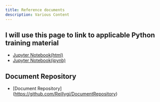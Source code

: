 ```yaml
---
title: Reference documents
description: Various Content
---
```


##  I will use this page to link to applicable Python training material
 - [Jupyter Notebook(html)](Jupyter1.html)
 - [Jupyter Notebook(ipynb)](Jupyter.ipynb)


## Document Repository 
- [Document Repository] (https://github.com/Reillygj/DocumentRepository)

